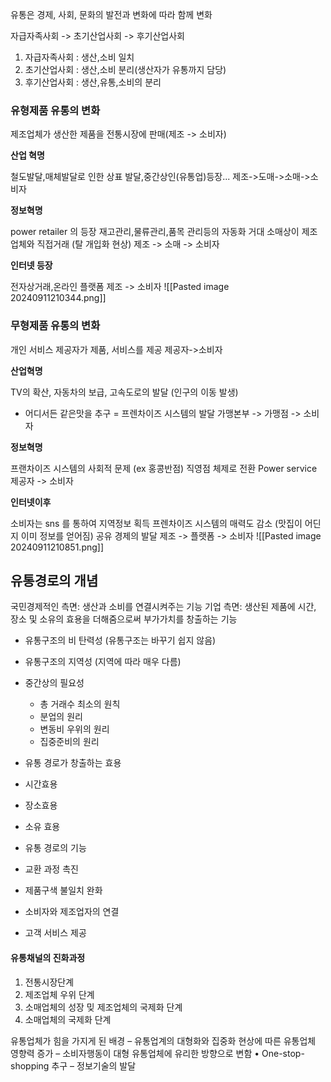 유통은 경제, 사회, 문화의 발전과 변화에 따라 함께 변화

자급자족사회       ->     초기산업사회     ->   후기산업사회

1. 자급자족사회 : 생산,소비 일치  
2. 초기산업사회 : 생산,소비 분리(생산자가 유통까지 담당)
3. 후기산업사회 : 생산,유통,소비의 분리

### 유형제품 유통의 변화


제조업체가 생산한 제품을 전통시장에 판매(제조 -> 소비자)

**산업 혁명**

철도발달,매체발달로 인한 상표 발달,중간상인(유통업)등장...
제조->도매->소매->소비자

**정보혁명**

power retailer 의 등장
재고관리,물류관리,품목 관리등의 자동화
거대 소매상이 제조업체와 직접거래 (탈 개입화 현상)
제조 -> 소매 -> 소비자

**인터넷 등장**

전자상거래,온라인 플랫폼
제조 -> 소비자
![[Pasted image 20240911210344.png]]
### 무형제품 유통의 변화

개인 서비스 제공자가 제품, 서비스를 제공
제공자->소비자

**산업혁명**

TV의 확산, 자동차의 보급, 고속도로의 발달 (인구의 이동 발생)
- 어디서든 같은맛을 추구 = 프렌차이즈 시스템의 발달
가맹본부 -> 가맹점 -> 소비자

**정보혁명**

프랜차이즈 시스템의 사회적 문제 (ex 홍콩반점)
직영점 체제로 전환
Power service 제공자 -> 소비자

**인터넷이후**

소비자는 sns 를 통하여 지역정보 획득
프렌차이즈 시스템의 매력도 감소 (맛집이 어딘지 이미 정보를 얻어짐)
공유 경제의 발달
제조 -> 플랫폼 -> 소비자
![[Pasted image 20240911210851.png]]


## 유통경로의 개념

국민경제적인 측면: 생산과 소비를 연결시켜주는 기능
기업 측면: 생산된 제품에 시간, 장소 및 소유의 효용을 더해줌으로써 부가가치를 창출하는 기능

- 유통구조의 비 탄력성 (유통구조는 바꾸기 쉽지 않음)
- 유통구조의 지역성 (지역에 따라 매우 다름)

- 중간상의 필요성 
  - 총 거래수 최소의 원칙
  - 분업의 원리
  - 변동비 우위의 원리
  - 집중준비의 원리

- 유통 경로가 창출하는 효용
 - 시간효용
 - 장소효용
 - 소유 효용

- 유통 경로의 기능
 - 교환 과정 촉진
 - 제품구색 불일치 완화
 - 소비자와 제조업자의 연결
 - 고객 서비스 제공


#### 유통채널의 진화과정
1. 전통시장단계
2. 제조업체 우위 단계
3. 소매업체의 성장 밎 제조업체의 국제화 단계
4. 소매업체의 국제화 단계

유통업체가 힘을 가지게 된 배경
– 유통업계의 대형화와 집중화 현상에 따른 유통업체 영향력 증가
– 소비자행동이 대형 유통업체에 유리한 방향으로 변함 • One-stop-shopping 추구
– 정보기술의 발달